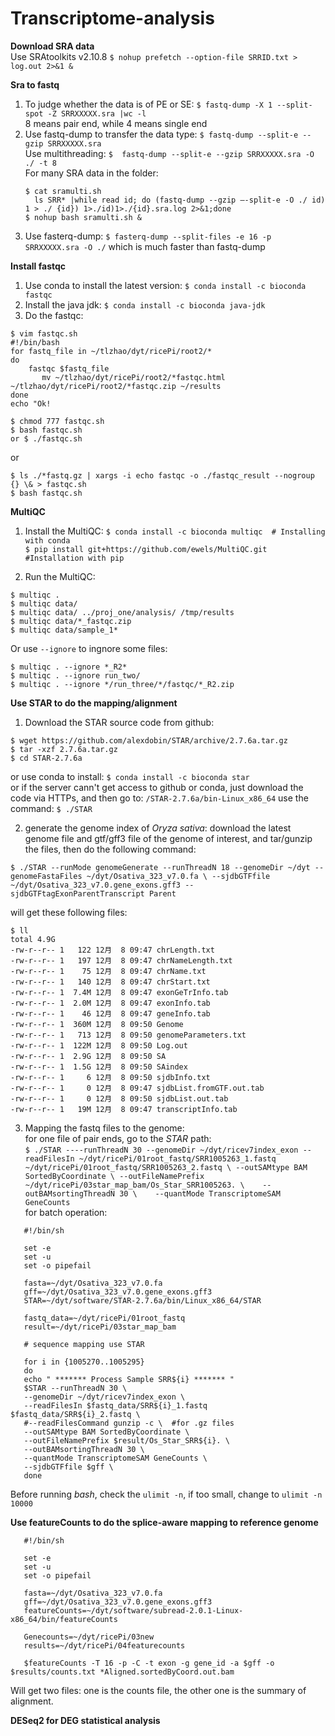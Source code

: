 # Transcriptome-analysis
**Download SRA data**   
Use SRAtoolkits v2.10.8   `$ nohup prefetch --option-file SRRID.txt > log.out 2>&1 &`


**Sra to fastq**   
1. To judge whether the data is of PE or SE: `$ fastq-dump -X 1 --split-spot -Z SRRXXXXX.sra |wc -l`  
   8 means pair end, while 4 means single end   
2. Use fastq-dump to transfer the data type: `$ fastq-dump --split-e --gzip SRRXXXXX.sra`   
   Use multithreading: `$  fastq-dump --split-e --gzip SRRXXXXX.sra -O ./ -t 8`    
   For many SRA data in the folder: 
   ```
   $ cat sramulti.sh   
     ls SRR* |while read id; do (fastq-dump --gzip –-split-e -O ./ id) 1 > ./ {id}) 1>./id)1>./{id}.sra.log 2>&1;done
   $ nohup bash sramulti.sh &
   ```   
3. Use fasterq-dump: `$ fasterq-dump --split-files -e 16 -p SRRXXXXX.sra -O ./`  which is much faster than fastq-dump   

**Install fastqc**   
1. Use conda to install the latest version: `$ conda install -c bioconda fastqc`   
2. Install the java jdk: `$ conda install -c bioconda java-jdk`   
3. Do the fastqc: 
```
$ vim fastqc.sh
#!/bin/bash
for fastq_file in ~/tlzhao/dyt/ricePi/root2/*
do
    fastqc $fastq_file
       mv ~/tlzhao/dyt/ricePi/root2/*fastqc.html ~/tlzhao/dyt/ricePi/root2/*fastqc.zip ~/results
done
echo "Ok!

$ chmod 777 fastqc.sh
$ bash fastqc.sh
or $ ./fastqc.sh
```   
or 
```
$ ls ./*fastq.gz | xargs -i echo fastqc -o ./fastqc_result --nogroup {} \& > fastqc.sh   
$ bash fastqc.sh
```   


**MultiQC**  
1. Install the MultiQC: `$ conda install -c bioconda multiqc  # Installing with conda`    
                        `$ pip install git+https://github.com/ewels/MultiQC.git  #Installation with pip`

2. Run the MultiQC:    
```
$ multiqc .   
$ multiqc data/   
$ multiqc data/ ../proj_one/analysis/ /tmp/results   
$ multiqc data/*_fastqc.zip   
$ multiqc data/sample_1*   
```   
Or use `--ignore` to ingnore some files:   
```   
$ multiqc . --ignore *_R2*   
$ multiqc . --ignore run_two/   
$ multiqc . --ignore */run_three/*/fastqc/*_R2.zip   
```   

**Use STAR to do the mapping/alignment**
1. Download the STAR source code from github:      
```   
$ wget https://github.com/alexdobin/STAR/archive/2.7.6a.tar.gz
$ tar -xzf 2.7.6a.tar.gz
$ cd STAR-2.7.6a   
```   
or use conda to install: `$ conda install -c bioconda star`   
or if the server cann't get access to github or conda, just download the code via HTTPs, and then go to: `/STAR-2.7.6a/bin-Linux_x86_64` use the command: `$ ./STAR`   

2. generate the genome index of *Oryza sativa*: 
download the latest genome file and gtf/gff3 file of the genome of interest, and tar/gunzip the files, then do the following command:   

`$ ./STAR --runMode genomeGenerate --runThreadN 18 --genomeDir ~/dyt --genomeFastaFiles ~/dyt/Osativa_323_v7.0.fa \
--sjdbGTFfile ~/dyt/Osativa_323_v7.0.gene_exons.gff3 --sjdbGTFtagExonParentTranscript Parent`   

will get these following files:   
```   
$ ll
total 4.9G
-rw-r--r-- 1   122 12月  8 09:47 chrLength.txt
-rw-r--r-- 1   197 12月  8 09:47 chrNameLength.txt
-rw-r--r-- 1    75 12月  8 09:47 chrName.txt
-rw-r--r-- 1   140 12月  8 09:47 chrStart.txt
-rw-r--r-- 1  7.4M 12月  8 09:47 exonGeTrInfo.tab
-rw-r--r-- 1  2.0M 12月  8 09:47 exonInfo.tab
-rw-r--r-- 1    46 12月  8 09:47 geneInfo.tab
-rw-r--r-- 1  360M 12月  8 09:50 Genome
-rw-r--r-- 1   713 12月  8 09:50 genomeParameters.txt
-rw-r--r-- 1  122M 12月  8 09:50 Log.out
-rw-r--r-- 1  2.9G 12月  8 09:50 SA
-rw-r--r-- 1  1.5G 12月  8 09:50 SAindex
-rw-r--r-- 1     6 12月  8 09:50 sjdbInfo.txt
-rw-r--r-- 1     0 12月  8 09:47 sjdbList.fromGTF.out.tab
-rw-r--r-- 1     0 12月  8 09:50 sjdbList.out.tab
-rw-r--r-- 1   19M 12月  8 09:47 transcriptInfo.tab
```   

3. Mapping the fastq files to the genome:   
  for one file of pair ends, go to the *STAR* path:    
  `$ ./STAR ----runThreadN 30 --genomeDir ~/dyt/ricev7index_exon --readFilesIn ~/dyt/ricePi/01root_fastq/SRR1005263_1.fastq ~/dyt/ricePi/01root_fastq/SRR1005263_2.fastq \
     --outSAMtype BAM SortedByCoordinate \
     --outFileNamePrefix ~/dyt/ricePi/03star_map_bam/Os_Star_SRR1005263. \   
     --outBAMsortingThreadN 30 \   
     --quantMode TranscriptomeSAM GeneCounts`      
  for batch operation:    
```   
   #!/bin/sh

   set -e
   set -u
   set -o pipefail

   fasta=~/dyt/Osativa_323_v7.0.fa
   gff=~/dyt/Osativa_323_v7.0.gene_exons.gff3
   STAR=~/dyt/software/STAR-2.7.6a/bin/Linux_x86_64/STAR

   fastq_data=~/dyt/ricePi/01root_fastq
   result=~/dyt/ricePi/03star_map_bam

   # sequence mapping use STAR

   for i in {1005270..1005295}
   do
   echo " ******* Process Sample SRR${i} ******* "
   $STAR --runThreadN 30 \
   --genomeDir ~/dyt/ricev7index_exon \
   --readFilesIn $fastq_data/SRR${i}_1.fastq $fastq_data/SRR${i}_2.fastq \
   #--readFilesCommand gunzip -c \  #for .gz files
   --outSAMtype BAM SortedByCoordinate \
   --outFileNamePrefix $result/Os_Star_SRR${i}. \
   --outBAMsortingThreadN 30 \
   --quantMode TranscriptomeSAM GeneCounts \  
   --sjdbGTFfile $gff \
   done   
```   
Before running *bash*, check the `ulimit -n`, if too small, change to `ulimit -n 10000`   

**Use featureCounts to do the splice-aware mapping to reference genome**   
```   
   #!/bin/sh

   set -e
   set -u
   set -o pipefail

   fasta=~/dyt/Osativa_323_v7.0.fa
   gff=~/dyt/Osativa_323_v7.0.gene_exons.gff3
   featureCounts=~/dyt/software/subread-2.0.1-Linux-x86_64/bin/featureCounts

   Genecounts=~/dyt/ricePi/03new
   results=~/dyt/ricePi/04featurecounts

   $featureCounts -T 16 -p -C -t exon -g gene_id -a $gff -o $results/counts.txt *Aligned.sortedByCoord.out.bam

   ```   
   Will get two files: one is the counts file, the other one is the summary of alignment.   
    
 **DESeq2 for DEG statistical analysis**

